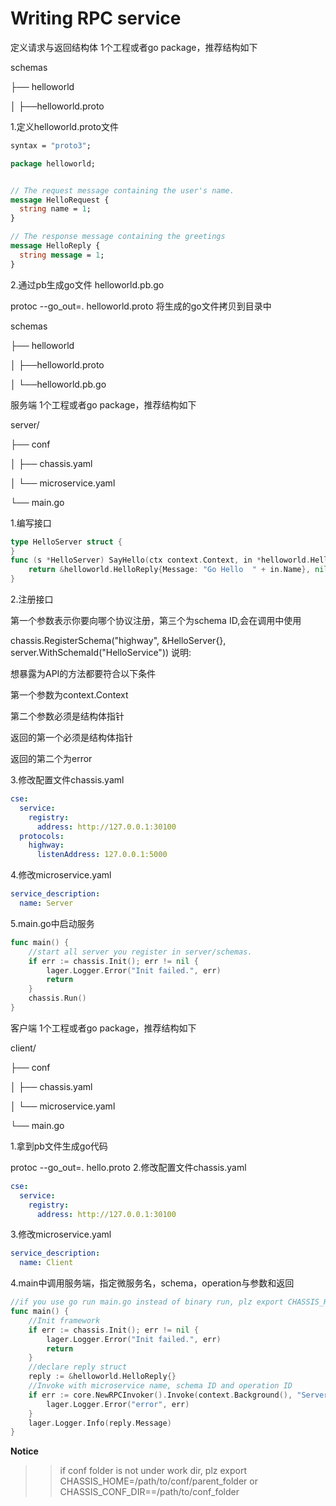 Writing RPC service
==========================================
定义请求与返回结构体
1个工程或者go package，推荐结构如下

schemas

├── helloworld

│ ├──helloworld.proto

1.定义helloworld.proto文件
```proto
syntax = "proto3";

package helloworld;


// The request message containing the user's name.
message HelloRequest {
  string name = 1;
}

// The response message containing the greetings
message HelloReply {
  string message = 1;
}
```
2.通过pb生成go文件 helloworld.pb.go

protoc --go_out=. helloworld.proto
将生成的go文件拷贝到目录中

schemas

├── helloworld

│ ├──helloworld.proto

│ └──helloworld.pb.go

服务端
1个工程或者go package，推荐结构如下

server/

├── conf

│ ├── chassis.yaml

│ └── microservice.yaml

└── main.go

1.编写接口
```go
type HelloServer struct {
}
func (s *HelloServer) SayHello(ctx context.Context, in *helloworld.HelloRequest) (*helloworld.HelloReply, error) {
    return &helloworld.HelloReply{Message: "Go Hello  " + in.Name}, nil
}
```
2.注册接口

第一个参数表示你要向哪个协议注册，第三个为schema ID,会在调用中使用

chassis.RegisterSchema("highway", &HelloServer{}, server.WithSchemaId("HelloService"))
说明:

想暴露为API的方法都要符合以下条件

第一个参数为context.Context

第二个参数必须是结构体指针

返回的第一个必须是结构体指针

返回的第二个为error

3.修改配置文件chassis.yaml
```yaml
cse:
  service:
    registry:
      address: http://127.0.0.1:30100
  protocols:
    highway:
      listenAddress: 127.0.0.1:5000
```
4.修改microservice.yaml
```yaml
service_description:
  name: Server
```
5.main.go中启动服务
```go
func main() {
    //start all server you register in server/schemas.
    if err := chassis.Init(); err != nil {
        lager.Logger.Error("Init failed.", err)
        return
    }
    chassis.Run()
}
```
客户端
1个工程或者go package，推荐结构如下

client/

├── conf

│ ├── chassis.yaml

│ └── microservice.yaml

└── main.go

1.拿到pb文件生成go代码

protoc --go_out=. hello.proto
2.修改配置文件chassis.yaml

```yaml
cse:
  service:
    registry:
      address: http://127.0.0.1:30100
```
3.修改microservice.yaml
```yaml
service_description:
  name: Client
```
4.main中调用服务端，指定微服务名，schema，operation与参数和返回
```go
//if you use go run main.go instead of binary run, plz export CHASSIS_HOME=/path/to/conf/folder
func main() {
    //Init framework
    if err := chassis.Init(); err != nil {
        lager.Logger.Error("Init failed.", err)
        return
    }
    //declare reply struct
    reply := &helloworld.HelloReply{}
    //Invoke with microservice name, schema ID and operation ID
    if err := core.NewRPCInvoker().Invoke(context.Background(), "Server", "HelloService", "SayHello", &helloworld.HelloRequest{Name: "Peter"}, reply); err != nil {
        lager.Logger.Error("error", err)
    }
    lager.Logger.Info(reply.Message)
}
```

**Notice**
>> if conf folder is not under work dir, plz export CHASSIS_HOME=/path/to/conf/parent_folder or CHASSIS_CONF_DIR==/path/to/conf_folder